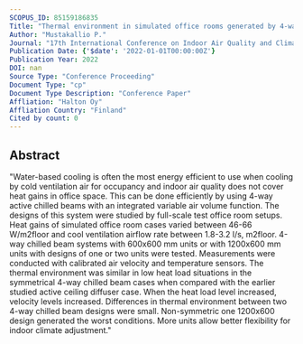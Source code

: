 ```yaml
---
SCOPUS_ID: 85159186835
Title: "Thermal environment in simulated office rooms generated by 4-way active chilled beams"
Author: "Mustakallio P."
Journal: "17th International Conference on Indoor Air Quality and Climate, INDOOR AIR 2022"
Publication Date: {'$date': '2022-01-01T00:00:00Z'}
Publication Year: 2022
DOI: nan
Source Type: "Conference Proceeding"
Document Type: "cp"
Document Type Description: "Conference Paper"
Affliation: "Halton Oy"
Affliation Country: "Finland"
Cited by count: 0
---
```


## Abstract
"Water-based cooling is often the most energy efficient to use when cooling by cold ventilation air for occupancy and indoor air quality does not cover heat gains in office space. This can be done efficiently by using 4-way active chilled beams with an integrated variable air volume function. The designs of this system were studied by full-scale test office room setups. Heat gains of simulated office room cases varied between 46-66 W/m2floor and cool ventilation airflow rate between 1.8-3.2 l/s, m2floor. 4-way chilled beam systems with 600x600 mm units or with 1200x600 mm units with designs of one or two units were tested. Measurements were conducted with calibrated air velocity and temperature sensors. The thermal environment was similar in low heat load situations in the symmetrical 4-way chilled beam cases when compared with the earlier studied active ceiling diffuser case. When the heat load level increased, velocity levels increased. Differences in thermal environment between two 4-way chilled beam designs were small. Non-symmetric one 1200x600 design generated the worst conditions. More units allow better flexibility for indoor climate adjustment."
